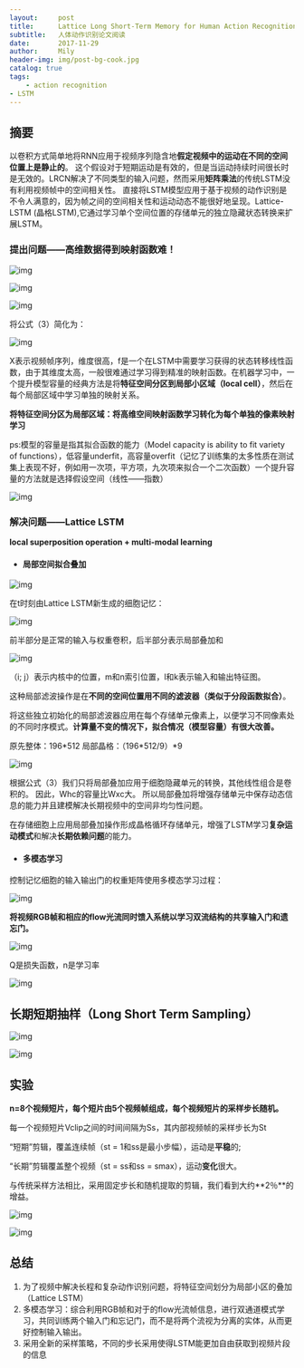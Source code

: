 ```yaml
---
layout:     post
title:      Lattice Long Short-Term Memory for Human Action Recognition
subtitle:   人体动作识别论文阅读
date:       2017-11-29
author:     Mily
header-img: img/post-bg-cook.jpg
catalog: true
tags:
    - action recognition
- LSTM
---
```


## 摘要

以卷积方式简单地将RNN应用于视频序列隐含地**假定视频中的运动在不同的空间位置上是静止的**。 这个假设对于短期运动是有效的，但是当运动持续时间很长时是无效的。LRCN解决了不同类型的输入问题，然而采用**矩阵乘法**的传统LSTM没有利用视频帧中的空间相关性。 直接将LSTM模型应用于基于视频的动作识别是不令人满意的，因为帧之间的空间相关性和运动动态不能很好地呈现。Lattice-LSTM (晶格LSTM),它通过学习单个空间位置的存储单元的独立隐藏状态转换来扩展LSTM。

### **提出问题——高维数据得到映射函数难！**

![img](https://note.youdao.com/yws/public/resource/dc88162ae3dd6e8e39b24d4f117b09b4/xmlnote/0791B397B4D5407C839E495963B660D9/5494)

![img](https://note.youdao.com/ynoteshare1/images/replace-img.png)

![img](https://note.youdao.com/ynoteshare1/images/replace-img.png)

将公式（3）简化为：

![img](https://note.youdao.com/ynoteshare1/images/replace-img.png)

X表示视频帧序列，维度很高，f是一个在LSTM中需要学习获得的状态转移线性函数，由于其维度太高，一般很难通过学习得到精准的映射函数。在机器学习中，一个提升模型容量的经典方法是将**特征空间分区到局部小区域（local cell）**，然后在每个局部区域中学习单独的映射关系。

**将特征空间分区为局部区域：将高维空间映射函数学习转化为每个单独的像素映射学习**

ps:模型的容量是指其拟合函数的能力（Model capacity is ability to fit variety of functions），低容量underfit，高容量overfit（记忆了训练集的太多性质在测试集上表现不好，例如用一次项，平方项，九次项来拟合一个二次函数）一个提升容量的方法就是选择假设空间（线性——指数）

![img](https://note.youdao.com/ynoteshare1/images/replace-img.png)

### **解决问题——Lattice LSTM**

**local superposition operation + multi-modal learning**

- #### **局部空间拟合叠加**



![img](https://note.youdao.com/ynoteshare1/images/replace-img.png)

在t时刻由Lattice LSTM新生成的细胞记忆：

![img](https://note.youdao.com/ynoteshare1/images/replace-img.png)

前半部分是正常的输入与权重卷积，后半部分表示局部叠加和

![img](https://note.youdao.com/ynoteshare1/images/replace-img.png)



（i; j）表示内核中的位置，m和n索引位置，l和k表示输入和输出特征图。 

这种局部滤波操作是在**不同的空间位置用不同的滤波器（类似于分段函数拟合）**。

将这些独立初始化的局部滤波器应用在每个存储单元像素上，以便学习不同像素处的不同时序模式。**计算量不变的情况下，拟合情况（模型容量）有很大改善。**

原先整体：196\*512  局部晶格：（196\*512/9）*9

![img](https://note.youdao.com/ynoteshare1/images/replace-img.png)

 根据公式（3）我们只将局部叠加应用于细胞隐藏单元的转换，其他线性组合是卷积的。 因此，Whc的容量比Wxc大。 所以局部叠加将增强存储单元中保存动态信息的能力并且建模解决长期视频中的空间非均匀性问题。

在存储细胞上应用局部叠加操作形成晶格循环存储单元，增强了LSTM学习**复杂运动模式**和解决**长期依赖问题**的能力。

- #### **多模态学习**

控制记忆细胞的输入输出门的权重矩阵使用多模态学习过程：

![img](https://note.youdao.com/ynoteshare1/images/replace-img.png)

**将视频RGB帧和相应的flow光流同时馈入系统以学习双流结构的共享输入门和遗忘门。**

![img](https://note.youdao.com/ynoteshare1/images/replace-img.png)

Q是损失函数，n是学习率



![img](https://note.youdao.com/ynoteshare1/images/replace-img.png)



## **长期短期抽样（Long Short Term Sampling）**

![img](https://note.youdao.com/ynoteshare1/images/replace-img.png)



![img](https://note.youdao.com/ynoteshare1/images/replace-img.png)

## **实验**

**n=8个视频短片，每个短片由5个视频帧组成，每个视频短片的采样步长随机。**

每一个视频短片Vclip之间的时间间隔为Ss，其内部视频帧的采样步长为St

“短期”剪辑，覆盖连续帧（st = 1和ss是最小步幅），运动是**平稳**的;

“长期”剪辑覆盖整个视频（st = ss和ss = smax），运动**变化**很大。 

 与传统采样方法相比，采用固定步长和随机提取的剪辑，我们看到大约**2％**的增益。

![img](https://note.youdao.com/ynoteshare1/images/replace-img.png)



![img](https://note.youdao.com/ynoteshare1/images/replace-img.png)



## **总结**

1. 为了视频中解决长程和复杂动作识别问题，将特征空间划分为局部小区的叠加（Lattice LSTM）
2. 多模态学习：综合利用RGB帧和对于的flow光流帧信息，进行双通道模式学习，共同训练两个输入门和忘记门，而不是将两个流视为分离的实体，从而更好控制输入输出。
3. 采用全新的采样策略，不同的步长采用使得LSTM能更加自由获取到视频片段的信息